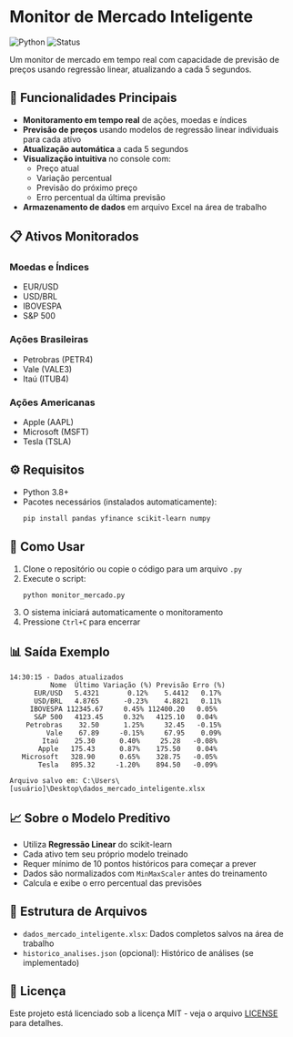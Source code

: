 # Monitor de Mercado Inteligente

![Python](https://img.shields.io/badge/Python-3.8+-blue.svg)
![Status](https://img.shields.io/badge/Status-Ativo-green.svg)

Um monitor de mercado em tempo real com capacidade de previsão de preços usando regressão linear, atualizando a cada 5 segundos.

## 📌 Funcionalidades Principais

- **Monitoramento em tempo real** de ações, moedas e índices
- **Previsão de preços** usando modelos de regressão linear individuais para cada ativo
- **Atualização automática** a cada 5 segundos
- **Visualização intuitiva** no console com:
  - Preço atual
  - Variação percentual
  - Previsão do próximo preço
  - Erro percentual da última previsão
- **Armazenamento de dados** em arquivo Excel na área de trabalho

## 📋 Ativos Monitorados

### Moedas e Índices
- EUR/USD
- USD/BRL
- IBOVESPA
- S&P 500

### Ações Brasileiras
- Petrobras (PETR4)
- Vale (VALE3)
- Itaú (ITUB4)

### Ações Americanas
- Apple (AAPL)
- Microsoft (MSFT)
- Tesla (TSLA)

## ⚙️ Requisitos

- Python 3.8+
- Pacotes necessários (instalados automaticamente):
  ```bash
  pip install pandas yfinance scikit-learn numpy
  ```

## 🚀 Como Usar

1. Clone o repositório ou copie o código para um arquivo `.py`
2. Execute o script:
   ```bash
   python monitor_mercado.py
   ```
3. O sistema iniciará automaticamente o monitoramento
4. Pressione `Ctrl+C` para encerrar

## 📊 Saída Exemplo

```
14:30:15 - Dados atualizados
          Nome  Último Variação (%) Previsão Erro (%)
      EUR/USD   5.4321       0.12%    5.4412   0.17%
      USD/BRL   4.8765      -0.23%    4.8821   0.11%
     IBOVESPA 112345.67     0.45% 112400.20   0.05%
      S&P 500   4123.45     0.32%   4125.10   0.04%
    Petrobras    32.50      1.25%     32.45   -0.15%
         Vale    67.89     -0.15%     67.95    0.09%
        Itaú    25.30      0.40%     25.28   -0.08%
       Apple   175.43      0.87%    175.50    0.04%
   Microsoft   328.90      0.65%    328.75   -0.05%
       Tesla   895.32     -1.20%    894.50   -0.09%

Arquivo salvo em: C:\Users\[usuário]\Desktop\dados_mercado_inteligente.xlsx
```

## 📈 Sobre o Modelo Preditivo

- Utiliza **Regressão Linear** do scikit-learn
- Cada ativo tem seu próprio modelo treinado
- Requer mínimo de 10 pontos históricos para começar a prever
- Dados são normalizados com `MinMaxScaler` antes do treinamento
- Calcula e exibe o erro percentual das previsões

## 📂 Estrutura de Arquivos

- `dados_mercado_inteligente.xlsx`: Dados completos salvos na área de trabalho
- `historico_analises.json` (opcional): Histórico de análises (se implementado)

## 📄 Licença

Este projeto está licenciado sob a licença MIT - veja o arquivo [LICENSE](LICENSE) para detalhes.
